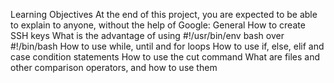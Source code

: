 Learning Objectives
At the end of this project, you are expected to be able to explain to anyone, without the help of Google:
General How to create SSH keys
What is the advantage of using #!/usr/bin/env bash over #!/bin/bash
How to use while, until and for loops How to use if, else, elif and case condition statements How to use the cut command
What are files and other comparison operators, and how to use them
